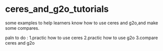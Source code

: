 # ceres_and_g2o_tutorials
some examples to help learners know how to use ceres and g2o,and make some compares.

paln to do :
1.practic how to use ceres
2.practic how to use g2o
3.compare ceres and g2o
